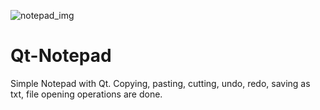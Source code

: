 ![notepad_img](https://user-images.githubusercontent.com/46938621/116818321-7a841f80-ab73-11eb-9b4f-c5cb9d1d0b70.jpg)
# Qt-Notepad
 
Simple Notepad with Qt.
Copying, pasting, cutting, undo, redo, saving as txt, file opening operations are done.
